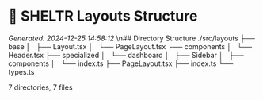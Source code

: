 # 🌳 SHELTR Layouts Structure
*Generated: 2024-12-25 14:58:12*
\n## Directory Structure
./src/layouts
├── base
│   ├── Layout.tsx
│   └── PageLayout.tsx
├── components
│   └── Header.tsx
├── specialized
│   └── dashboard
│       ├── Sidebar
│       ├── components
│       └── index.ts
├── PageLayout.tsx
├── index.ts
└── types.ts

7 directories, 7 files
